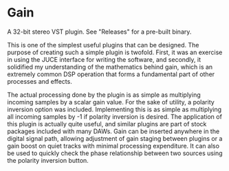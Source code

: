 # Gain

A 32-bit stereo VST plugin. See "Releases" for a pre-built binary.

This is one of the simplest useful plugins that can be designed. The purpose of creating such a simple plugin is twofold. First, it was an exercise in using the JUCE interface for writing the software, and secondly, it solidified my understanding of the mathematics behind gain, which is an extremely common DSP operation that forms a fundamental part of other processes and effects.

The actual processing done by the plugin is as simple as multiplying incoming samples by a scalar gain value. For the sake of utility, a polarity inversion option was included. Implementing this is as simple as multiplying all incoming samples by -1 if polarity inversion is desired. The application of this plugin is actually quite useful, and similar plugins are part of stock packages included with many DAWs. Gain can be inserted anywhere in the digital signal path, allowing adjustment of gain staging between plugins or a gain boost on quiet tracks with minimal processing expenditure. It can also be used to quickly check the phase relationship between two sources using the polarity inversion button.
